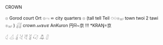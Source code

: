 CROWN 

𓊖 Gorod court Ort 𓊖𓏏𓏤 ⋍ city quarters 𓊖 (tall tell Teil 𓇸𓇷𓊕𓈇𓏤 town twoi 2 tawi 𓊕𓈇𓏤 )
𓋓𓋘 crown ⲁⲛϫⲱϫ AnKuron 円𐘮~京 !!! *KRAŊ=京

𓋑
𓋒
𓋓
𓋔
𓋖
𓋘
𓋙
𓋚
𓋛
